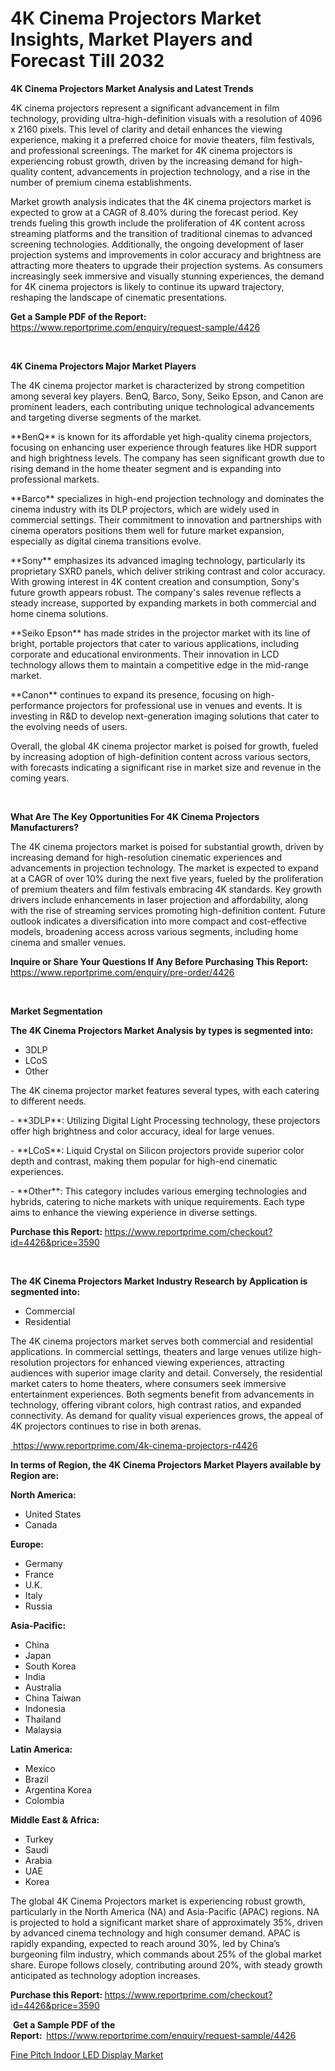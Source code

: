 <p><h1>4K Cinema Projectors Market Insights, Market Players and Forecast Till 2032</h1></p><p><strong>4K Cinema Projectors Market Analysis and Latest Trends</strong></p>
<p><p>4K cinema projectors represent a significant advancement in film technology, providing ultra-high-definition visuals with a resolution of 4096 x 2160 pixels. This level of clarity and detail enhances the viewing experience, making it a preferred choice for movie theaters, film festivals, and professional screenings. The market for 4K cinema projectors is experiencing robust growth, driven by the increasing demand for high-quality content, advancements in projection technology, and a rise in the number of premium cinema establishments.</p><p>Market growth analysis indicates that the 4K cinema projectors market is expected to grow at a CAGR of 8.40% during the forecast period. Key trends fueling this growth include the proliferation of 4K content across streaming platforms and the transition of traditional cinemas to advanced screening technologies. Additionally, the ongoing development of laser projection systems and improvements in color accuracy and brightness are attracting more theaters to upgrade their projection systems. As consumers increasingly seek immersive and visually stunning experiences, the demand for 4K cinema projectors is likely to continue its upward trajectory, reshaping the landscape of cinematic presentations.</p></p>
<p><strong>Get a Sample PDF of the Report:&nbsp;</strong> <a href="https://www.reportprime.com/enquiry/request-sample/4426?utm_campaign=3290&utm_medium=2&utm_source=Github&utm_content=ia&utm_term=19032025&utm_id=4k-cinema-projectors">https://www.reportprime.com/enquiry/request-sample/4426</a></p>
<p>&nbsp;</p>
<p><strong>4K Cinema Projectors Major Market Players</strong></p>
<p><p>The 4K cinema projector market is characterized by strong competition among several key players. BenQ, Barco, Sony, Seiko Epson, and Canon are prominent leaders, each contributing unique technological advancements and targeting diverse segments of the market.</p><p>**BenQ** is known for its affordable yet high-quality cinema projectors, focusing on enhancing user experience through features like HDR support and high brightness levels. The company has seen significant growth due to rising demand in the home theater segment and is expanding into professional markets.</p><p>**Barco** specializes in high-end projection technology and dominates the cinema industry with its DLP projectors, which are widely used in commercial settings. Their commitment to innovation and partnerships with cinema operators positions them well for future market expansion, especially as digital cinema transitions evolve.</p><p>**Sony** emphasizes its advanced imaging technology, particularly its proprietary SXRD panels, which deliver striking contrast and color accuracy. With growing interest in 4K content creation and consumption, Sony's future growth appears robust. The company's sales revenue reflects a steady increase, supported by expanding markets in both commercial and home cinema solutions.</p><p>**Seiko Epson** has made strides in the projector market with its line of bright, portable projectors that cater to various applications, including corporate and educational environments. Their innovation in LCD technology allows them to maintain a competitive edge in the mid-range market.</p><p>**Canon** continues to expand its presence, focusing on high-performance projectors for professional use in venues and events. It is investing in R&D to develop next-generation imaging solutions that cater to the evolving needs of users.</p><p>Overall, the global 4K cinema projector market is poised for growth, fueled by increasing adoption of high-definition content across various sectors, with forecasts indicating a significant rise in market size and revenue in the coming years.</p></p>
<p>&nbsp;</p>
<p><strong>What Are The Key Opportunities For 4K Cinema Projectors Manufacturers?</strong></p>
<p><p>The 4K cinema projectors market is poised for substantial growth, driven by increasing demand for high-resolution cinematic experiences and advancements in projection technology. The market is expected to expand at a CAGR of over 10% during the next five years, fueled by the proliferation of premium theaters and film festivals embracing 4K standards. Key growth drivers include enhancements in laser projection and affordability, along with the rise of streaming services promoting high-definition content. Future outlook indicates a diversification into more compact and cost-effective models, broadening access across various segments, including home cinema and smaller venues.</p></p>
<p><strong>Inquire or Share Your Questions If Any Before Purchasing This Report:</strong> <a href="https://www.reportprime.com/enquiry/pre-order/4426?utm_campaign=3290&utm_medium=2&utm_source=Github&utm_content=ia&utm_term=19032025&utm_id=4k-cinema-projectors">https://www.reportprime.com/enquiry/pre-order/4426</a></p>
<p>&nbsp;</p>
<p><strong>Market Segmentation</strong></p>
<p><strong>The 4K Cinema Projectors Market Analysis by types is segmented into:</strong></p>
<p><ul><li>3DLP</li><li>LCoS</li><li>Other</li></ul></p>
<p><p>The 4K cinema projector market features several types, with each catering to different needs. </p><p>- **3DLP**: Utilizing Digital Light Processing technology, these projectors offer high brightness and color accuracy, ideal for large venues.</p><p>  </p><p>- **LCoS**: Liquid Crystal on Silicon projectors provide superior color depth and contrast, making them popular for high-end cinematic experiences. </p><p>- **Other**: This category includes various emerging technologies and hybrids, catering to niche markets with unique requirements. Each type aims to enhance the viewing experience in diverse settings.</p></p>
<p><strong>Purchase this Report:&nbsp;</strong><a href="https://www.reportprime.com/checkout?id=4426&price=3590&utm_campaign=3290&utm_medium=2&utm_source=Github&utm_content=ia&utm_term=19032025&utm_id=4k-cinema-projectors">https://www.reportprime.com/checkout?id=4426&price=3590</a></p>
<p>&nbsp;</p>
<p><strong>The 4K Cinema Projectors Market Industry Research by Application is segmented into:</strong></p>
<p><ul><li>Commercial</li><li>Residential</li></ul></p>
<p><p>The 4K cinema projectors market serves both commercial and residential applications. In commercial settings, theaters and large venues utilize high-resolution projectors for enhanced viewing experiences, attracting audiences with superior image clarity and detail. Conversely, the residential market caters to home theaters, where consumers seek immersive entertainment experiences. Both segments benefit from advancements in technology, offering vibrant colors, high contrast ratios, and expanded connectivity. As demand for quality visual experiences grows, the appeal of 4K projectors continues to rise in both arenas.</p></p>
<p><a href="https://www.reportprime.com/4k-cinema-projectors-r4426?utm_campaign=3290&utm_medium=2&utm_source=Github&utm_content=ia&utm_term=19032025&utm_id=4k-cinema-projectors">&nbsp;https://www.reportprime.com/4k-cinema-projectors-r4426</a></p>
<p><strong>In terms of Region, the 4K Cinema Projectors Market Players available by Region are:</strong></p>
<p>
    <p> <strong> North America: </strong>
        <ul>
            <li>United States</li>
            <li>Canada</li>
        </ul>
        </p> 
    <p> <strong> Europe: </strong>
        <ul>
            <li>Germany</li>
            <li>France</li>
            <li>U.K.</li>
            <li>Italy</li>
            <li>Russia</li>
        </ul>
        </p> 
    <p> <strong> Asia-Pacific: </strong>
        <ul>
            <li>China</li>
            <li>Japan</li>
            <li>South Korea</li>
            <li>India</li>
            <li>Australia</li>
            <li>China Taiwan</li>
            <li>Indonesia</li>
            <li>Thailand</li>
            <li>Malaysia</li>
        </ul>
        </p> 
    <p> <strong> Latin America: </strong>
        <ul>
            <li>Mexico</li>
            <li>Brazil</li>
            <li>Argentina Korea</li>
            <li>Colombia</li>
        </ul>
        </p> 
    <p> <strong> Middle East & Africa: </strong>
        <ul>
            <li>Turkey</li>
            <li>Saudi</li>
            <li>Arabia</li>
            <li>UAE</li>
            <li>Korea</li>
        </ul>
    </p>
    </p>
<p><p>The global 4K Cinema Projectors market is experiencing robust growth, particularly in the North America (NA) and Asia-Pacific (APAC) regions. NA is projected to hold a significant market share of approximately 35%, driven by advanced cinema technology and high consumer demand. APAC is rapidly expanding, expected to reach around 30%, led by China’s burgeoning film industry, which commands about 25% of the global market share. Europe follows closely, contributing around 20%, with steady growth anticipated as technology adoption increases.</p></p>
<p><strong>Purchase this Report: </strong><a href="https://www.reportprime.com/checkout?id=4426&price=3590&utm_campaign=3290&utm_medium=2&utm_source=Github&utm_content=ia&utm_term=19032025&utm_id=4k-cinema-projectors">https://www.reportprime.com/checkout?id=4426&price=3590</a></p>
<p>&nbsp;<strong>Get a Sample PDF of the Report:&nbsp;&nbsp;</strong><a href="https://www.reportprime.com/enquiry/request-sample/4426?utm_campaign=3290&utm_medium=2&utm_source=Github&utm_content=ia&utm_term=19032025&utm_id=4k-cinema-projectors">https://www.reportprime.com/enquiry/request-sample/4426</a></p>
<p><strong></strong></p>
<p><p><a href="https://github.com/zurubting/Market-Research-Report-List-1/blob/main/fine-pitch-indoor-led-display-market.md?utm_campaign=3290&utm_medium=2&utm_source=Github&utm_content=ia&utm_term=19032025&utm_id=4k-cinema-projectors">Fine Pitch Indoor LED Display Market</a></p></p>